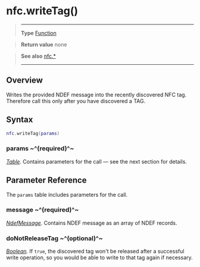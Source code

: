 # nfc.writeTag()

> --------------------- ------------------------------------------------------------------------------------------
> __Type__              [Function](https://docs.coronalabs.com/api/type/Function.html)

> __Return value__      none

> __See also__          [nfc.*](/plugin/nfc/index.md)
> --------------------- ------------------------------------------------------------------------------------------

## Overview

Writes the provided NDEF message into the recently discovered NFC tag. Therefore call this only after you have discovered a TAG.

## Syntax
```lua
nfc.writeTag(params)
```

### params ~^(required)^~
_[Table](https://docs.coronalabs.com/api/type/Table.html)._ Contains parameters for the call &mdash; see the next section for details.

## Parameter Reference

The `params` table includes parameters for the call.

### message ~^(required)^~
_[NdefMessage](/plugin/nfc/type/NdefMessage/index.md)._ Contains NDEF message as an array of NDEF records.

### doNotReleaseTag ~^(optional)^~
_[Boolean](https://docs.coronalabs.com/api/type/Boolean.html)._ If `true`, the discovered tag won't be released after a successful write operation, so you would be able to write to that tag again if necessary.
